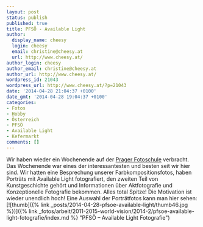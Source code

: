 ```yaml
---
layout: post
status: publish
published: true
title: PFSÖ - Available Light
author:
  display_name: cheesy
  login: cheesy
  email: christine@cheesy.at
  url: http://www.cheesy.at/
author_login: cheesy
author_email: christine@cheesy.at
author_url: http://www.cheesy.at/
wordpress_id: 21043
wordpress_url: http://www.cheesy.at/?p=21043
date: '2014-04-28 21:04:37 +0100'
date_gmt: '2014-04-28 19:04:37 +0100'
categories:
- Fotos
- Hobby
- Österreich
- PFSÖ
- Available Light
- Kefermarkt
comments: []
---
```

Wir haben wieder ein Wochenende auf der [Prager Fotoschule](http://www.pfsoe.at/home/) verbracht. Das Wochenende war eines der interessantesten und besten seit wir hier sind. Wir hatten eine Besprechung unserer Farbkompositionsfotos, haben Porträts mit Available Light fotografiert, den zweiten Teil von Kunstgeschichte gehört und Informationen über Aktfotografie und Konzeptionelle Fotografie bekommen. Alles total Spitze! Die Motivation ist wieder unendlich hoch!
Eine Auswahl der Porträtfotos kann man hier sehen:
[![thumb]({% link _posts/2014-04-28-pfsoe-available-light/thumb46.jpg %})]({% link _fotos/arbeit/2011-2015-world-vision/2014-2/pfsoe-available-light-fotografie/index.md %} "PFSÖ – Available Light Fotografie")
